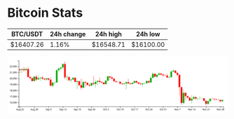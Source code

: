 # Bitcoin Stats

BTC/USDT|24h change|24h high|24h low|
|---|---|---|---|
|$16407.26|1.16%|$16548.71|$16100.00|

<img src="./chart.svg">
